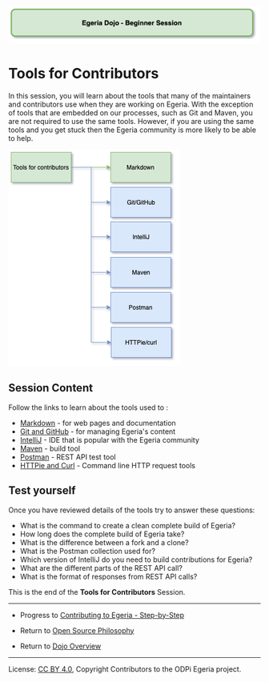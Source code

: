<!-- SPDX-License-Identifier: CC-BY-4.0 -->
<!-- Copyright Contributors to the ODPi Egeria project 2020. -->

![Green - Beginner sessions](egeria-dojo-session-coding-green-beginner-session.png)

# Tools for Contributors

In this session, you will learn about the tools that many of the maintainers and contributors
use when they are working on Egeria.
With the exception of tools that are embedded on our processes, such as Git and Maven,
you are not required to use the same tools.
However, if you are using the same tools and you get stuck
then the Egeria community is more likely to be able to help.

![Tools for Contributors](egeria-dojo-day-2-2-tools-for-contributors.png)

## Session Content

Follow the links to learn about the tools used to :

* [Markdown](../../../developer-resources/tools/Markdown.md) - for web pages and documentation
* [Git and GitHub](../../../developer-resources/tools/Git-GitHub.md) - for managing Egeria's content
* [IntelliJ](../../../developer-resources/tools/IntelliJ.md) - IDE that is popular with the Egeria community
* [Maven](../../../developer-resources/tools/Maven.md) - build tool
* [Postman](../../../developer-resources/tools/Postman.md) - REST API test tool
* [HTTPie and Curl](../../../developer-resources/tools/HTTPie-Curl.md) - Command line HTTP request tools

## Test yourself

Once you have reviewed details of the tools try to answer these questions:

* What is the command to create a clean complete build of Egeria?
* How long does the complete build of Egeria take?
* What is the difference between a fork and a clone?
* What is the Postman collection used for?
* Which version of IntelliJ do you need to build contributions for Egeria?
* What are the different parts of the REST API call?
* What is the format of responses from REST API calls?

This is the end of the **Tools for Contributors** Session.

----
* Progress to [Contributing to Egeria - Step-by-Step](egeria-dojo-day-2-3-contribution-to-egeria.md)


* Return to [Open Source Philosophy](egeria-dojo-day-2-1-open-source-philosophy.md)
* Return to [Dojo Overview](.)

----
License: [CC BY 4.0](https://creativecommons.org/licenses/by/4.0/),
Copyright Contributors to the ODPi Egeria project.